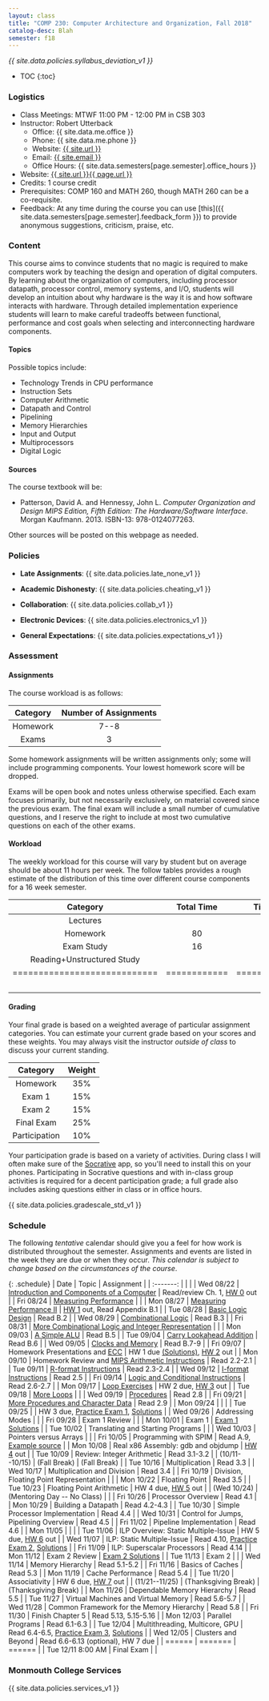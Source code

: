 ```yaml
---
layout: class
title: "COMP 230: Computer Architecture and Organization, Fall 2018"
catalog-desc: Blah
semester: f18
---
```


*{{ site.data.policies.syllabus_deviation_v1 }}*

* TOC
{:toc}

### Logistics

* Class Meetings: MTWF 11:00 PM - 12:00 PM in CSB 303
* Instructor: Robert Utterback
  * Office: {{ site.data.me.office }}
  * Phone: {{ site.data.me.phone }}
  * Website: <a href="{{ site.url }}">{{ site.url }}</a>
  * Email: <a href="mailto:{{ site.email }}">{{ site.email }}</a>
  * Office Hours: {{ site.data.semesters[page.semester].office_hours }}
* Website: <a href="{{ site.url }}{{ page.url }}">{{ site.url }}{{ page.url }}</a>
* Credits: 1 course credit
* Prerequisites: COMP 160 and MATH 260, though MATH 260 can be a co-requisite.
* Feedback: At any time during the course you can use
  [this]({{ site.data.semesters[page.semester].feedback_form }}) to provide
  anonymous suggestions, criticism, praise, etc.

### Content

This course aims to convince students that no magic is required to
make computers work by teaching the design and operation of digital
computers. By learning about the organization of computers, including
processor datapath, processor control, memory systems, and I/O,
students will develop an intuition about why hardware is the way it is
and how software interacts with hardware. Through detailed
implementation experience students will learn to make careful
tradeoffs between functional, performance and cost goals when
selecting and interconnecting hardware components.

#### Topics

Possible topics include:

* Technology Trends in CPU performance
* Instruction Sets
* Computer Arithmetic
* Datapath and Control
* Pipelining
* Memory Hierarchies
* Input and Output
* Multiprocessors
* Digital Logic

#### Sources

The course textbook will be:

* Patterson, David A. and Hennessy, John L. *Computer Organization and
Design MIPS Edition, Fifth Edition: The Hardware/Software
Interface*. Morgan Kaufmann. 2013. ISBN-13: 978-0124077263.

Other sources will be posted on this webpage as needed.

### Policies

* **Late Assignments**: {{ site.data.policies.late_none_v1 }}

* **Academic Dishonesty**: {{ site.data.policies.cheating_v1 }}

* **Collaboration**: {{ site.data.policies.collab_v1 }}

* **Electronic Devices**: {{ site.data.policies.electronics_v1 }}

* **General Expectations**: {{ site.data.policies.expectations_v1 }}

### Assessment

#### Assignments

The course workload is as follows:

| Category | Number of Assignments |
| :-----:  |             :-------: |
| Homework |                  7--8 |
| Exams    |                     3 |

Some homework assignments will be written assignments only; some will
include programming components. Your lowest homework score will be
dropped.

Exams will be open book and notes
unless otherwise specified. Each exam focuses primarily, but not
necessarily exclusively, on material covered since the previous
exam. The final exam will include a small number of cumulative
questions, and I reserve the right to include at most two cumulative
questions on each of the other exams.

#### Workload

The weekly workload for this course will vary by student but on
average should be about 11 hours per week. The follow tables provides
a rough estimate of the distribution of this time over different
course components for a 16 week semester.

| Category                     | Total Time   |     Time/week (hours) |
| :-----:                      | :-------:    |   :-----------------: |
| Lectures                     |              |                     3 |
| Homework                     | 80           |                     5 |
| Exam Study                   | 16           |                     1 |
| Reading+Unstructured Study   |              |                     2 |
| ============================ | ============ | ===================== |
|                              |              |                    11 |

#### Grading

Your final grade is based on a weighted average of particular
assignment categories. You can estimate your current grade based on
your scores and these weights. You may always visit the instructor
*outside of class* to discuss your current standing.

| Category      |    Weight |
| :-----:       | :-------: |
| Homework      |       35% |
| Exam 1        |       15% |
| Exam 2        |       15% |
| Final Exam    |       25% |
| Participation |       10% |

Your participation grade is based on a variety of activities. During
class I will often make sure of the
[Socrative](https://socrative.com/) app, so you'll need to install
this on your phones. Participating in Socrative questions and with
in-class group activities is required for a decent participation
grade; a full grade also includes asking questions either in class or
in office hours.

{{ site.data.policies.gradescale_std_v1 }}

### Schedule
The following *tentative* calendar should give you a feel for how work is
distributed throughout the semester. Assignments and events are listed
in the week they are due or when they occur. *This calendar is subject
to change based on the circumstances of the course*.

{: .schedule}
| Date              | Topic                                                             | Assignment                                                               |
| :-------:         |                                                                   |                                                                          |
| Wed 08/22         | [Introduction and Components of a Computer](./L01.pptx)           | Read/review Ch. 1, [HW 0](./hw0.pdf) out                                 |
| Fri 08/24         | [Measuring Performance](./L02.pptx)                               |                                                                          |
| Mon 08/27         | [Measuring Performance II](./L03.pptx)                            | [HW 1](./hw1.pdf) out, Read Appendix B.1                                 |
| Tue 08/28         | [Basic Logic Design](./L04.pptx)                                  | Read B.2                                                                 |
| Wed 08/29         | [Combinational Logic](./L05.pptx)                                 | Read B.3                                                                 |
| Fri 08/31         | [More Combinational Logic and Integer Representation](./L06.pptx) |                                                                          |
| Mon 09/03         | [A Simple ALU](./L07.pptx)                                        | Read B.5                                                                 |
| Tue 09/04         | [Carry Lookahead Addition](./L08.pptx)                            | Read B.6                                                                 |
| Wed 09/05         | [Clocks and Memory](./L09.pptx)                                   | Read B.7-9                                                               |
| Fri 09/07         | Homework Presentations and [ECC](./L10.pptx)                      | HW 1 due [(Solutions)][1], [HW 2](./hw2.pdf) out                         |
| Mon 09/10         | Homework Review and [MIPS Arithmetic Instructions](./L11.pptx)    | Read 2.2-2.1                                                             |
| Tue 09/11         | [R-format Instructions](./L12.pptx)                               | Read 2.3-2.4                                                             |
| Wed 09/12         | [I-format Instructions](./L13.pptx)                               | Read 2.5                                                                 |
| Fri 09/14         | [Logic and Conditional Instructions](./L14.pptx)                  | Read 2.6-2.7                                                             |
| Mon 09/17         | [Loop Exercises](./L15.pptx)                                      | HW 2 due, [HW 3](./hw3.pdf) out                                          |
| Tue 09/18         | [More Loops](./L16.pptx)                                          |                                                                          |
| Wed 09/19         | [Procedures](./L17.pptx)                                          | Read 2.8                                                                 |
| Fri 09/21         | [More Procedures and Character Data](./L18.pptx)                  | Read 2.9                                                                 |
| Mon 09/24         |                                                                   |                                                                          |
| Tue 09/25         |                                                                   | HW 3 due, [Practice Exam 1](./exam1p.pdf), [Solutions](./exam1p-sol.pdf) |
| Wed 09/26         | Addressing Modes                                                  |                                                                          |
| Fri 09/28         | Exam 1  Review                                                    |                                                                          |
| Mon 10/01         | Exam 1                                                            | [Exam 1 Solutions](./exam1-sol.pdf)                                      |
| Tue 10/02         | Translating and Starting Programs                                 |                                                                          |
| Wed 10/03         | Pointers versus Arrays                                            |                                                                          |
| Fri 10/05         | Programming with SPIM                                             | Read A.9, [Example source](./add2.asm)                                   |
| Mon 10/08         | Real x86 Assembly: gdb and objdump                                | [HW 4](./hw4.pdf) out                                                    |
| Tue 10/09         | Review: Integer Arithmetic                                        | Read 3.1-3.2                                                             |
| (10/11--10/15)    | (Fall Break)                                                      | (Fall Break)                                                             |
| Tue 10/16         | Multiplication                                                    | Read 3.3                                                                 |
| Wed 10/17         | Multiplication and Division                                       | Read 3.4                                                                 |
| Fri 10/19         | Division, Floating Point Representation                           |                                                                          |
| Mon 10/22         | Floating Point                                                    | Read 3.5                                                                 |
| Tue 10/23         | Floating Point Arithmetic                                         | HW 4 due, [HW 5](./hw5.pdf) out                                          |
| (Wed 10/24)       | (Mentoring Day -- No Class)                                       |                                                                          |
| Fri 10/26         | Processor Overview                                                | Read 4.1                                                                 |
| Mon 10/29         | Building a Datapath                                               | Read 4.2-4.3                                                             |
| Tue 10/30         | Simple Processor Implementation                                   | Read 4.4                                                                 |
| Wed 10/31         | Control for Jumps, Pipelining Overview                            | Read 4.5                                                                 |
| Fri 11/02         | Pipeline Implementation                                           | Read 4.6                                                                 |
| Mon 11/05         |                                                                   |                                                                          |
| Tue 11/06         | ILP Overview: Static Multiple-Issue                               | HW 5 due, [HW 6](./hw6.pdf) out                                          |
| Wed 11/07         | ILP: Static Multiple-Issue                                        | Read 4.10, [Practice Exam 2](exam2p.pdf), [Solutions](exam2p-sol.pdf)    |
| Fri 11/09         | ILP: Superscalar Processors                                       | Read 4.14                                                                |
| Mon 11/12         | Exam 2 Review                                                     | [Exam 2 Solutions](exam2-sol.pdf)                                        |
| Tue 11/13         | Exam 2                                                            |                                                                          |
| Wed 11/14         | Memory Hierarchy                                                  | Read 5.1-5.2                                                             |
| Fri 11/16         | Basics of Caches                                                  | Read 5.3                                                                 |
| Mon 11/19         | Cache Performance                                                 | Read 5.4                                                                 |
| Tue 11/20         | Associativity                                                     | HW 6 due, [HW 7](hw7.pdf) out                                            |
| (11/21--11/25)    | (Thanksgiving Break)                                              | (Thanksgiving Break)                                                     |
| Mon 11/26         | Dependable Memory Hierarchy                                       | Read 5.5                                                                 |
| Tue 11/27         | Virtual Machines and Virtual Memory                               | Read 5.6-5.7                                                             |
| Wed 11/28         | Common Framework for the Memory Hierarchy                         | Read 5.8                                                                 |
| Fri 11/30         | Finish Chapter 5                                                  | Read 5.13, 5.15-5.16                                                     |
| Mon 12/03         | Parallel Programs                                                 | Read 6.1-6.3                                                             |
| Tue 12/04         | Multithreading, Multicore, GPU                                    | Read 6.4-6.5, [Practice Exam 3](exam3p.pdf), [Solutions](exam3p-sol.pdf) |
| Wed 12/05         | Clusters and Beyond                                               | Read 6.6-6.13 (optional), HW 7 due                                       |
| ======            | =======                                                           | ======                                                                   |
| Tue 12/11 8:00 AM | Final Exam                                                        |                                                                          |

[1]: https://monmouthcollege-my.sharepoint.com/:b:/r/personal/rutterback_monmouthcollege_edu/Documents/comp230-f18/hw1-sol.pdf?csf=1&e=yUm4tL

### Monmouth College Services

{{ site.data.policies.services_v1 }}

<!-- Local Variables: -->
<!-- eval: (orgtbl-mode) -->
<!-- End: -->

